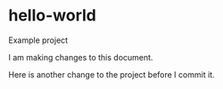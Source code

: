 # hello-world
Example project

I am making changes to this document.

Here is another change to the project before I commit it.
